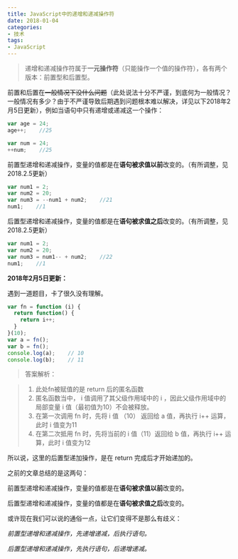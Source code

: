 ```yaml
---
title: JavaScript中的递增和递减操作符
date: 2018-01-04
categories: 
- 技术
tags: 
- JavaScript
---
```


> 递增和递减操作符属于**一元操作符**（只能操作一个值的操作符），各有两个版本：前置型和后置型。



前置和后置在~~一般情况下没什么问题~~（此处说法十分不严谨，到底何为一般情况？一般情况有多少？由于不严谨导致后期遇到问题根本难以解决，详见以下2018年2月5日更新），例如当语句中只有递增或递减这一个操作：

```javascript
var age = 24;
age++;    //25

var num = 24;
++num;    //25
```

前置型递增和递减操作，变量的值都是在**语句被求值以前**改变的。（有所调整，见2018.2.5更新）

```javascript
var num1 = 2;
var num2 = 20;
var num3 = --num1 + num2;    //21
num1;    //1
```

后置型递增和递减操作，变量的值都是在**语句被求值之后**改变的。（有所调整，见2018.2.5更新）

```javascript
var num1 = 2;
var num2 = 20;
var num3 = num1-- + num2;    //22
num1;    //1
```



**2018年2月5日更新：**

遇到一道题目，卡了很久没有理解。

```javascript
var fn = function (i) {
  return function() {
    return i++;
  }
}(10);
var a = fn();
var b = fn();
console.log(a);    // 10
console.log(b);    // 11
```

> 答案解析：


> 1. 此处fn被赋值的是 return 后的匿名函数
> 2. 匿名函数当中， i 值调用了其父级作用域中的 i ，因此父级作用域中的局部变量 i 值（最初值为10）不会被释放。
> 3. 在第一次调用 fn 时，先将 i 值 （10） 返回给 a 值，再执行 i++ 运算，此时 i 值变为11
> 4. 在第二次抵用 fn 时，先将当前的 i 值（11）返回给 b 值，再执行 i++ 运算，此时 i 值变为12

所以说，这里的后置型递加操作，是在 return 完成后才开始递加的。



之前的文章总结的是这两句：

前置型递增和递减操作，变量的值都是在**语句被求值以前**改变的。

后置型递增和递减操作，变量的值都是在**语句被求值之后**改变的。



或许现在我们可以说的通俗一点，让它们变得不是那么有歧义：

*前置型递增和递减操作，先递增递减，后执行语句。*

*后置型递增和递减操作，先执行语句，后递增递减。*

